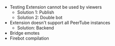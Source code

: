- Testing Extension cannot be used by viewers
	- Solution 1: Publish
	- Solution 2: Double bot
- Extension doesn't support all PeerTube instances
	- Solution: Backend
- Bridge emotes
- Firebot compilation